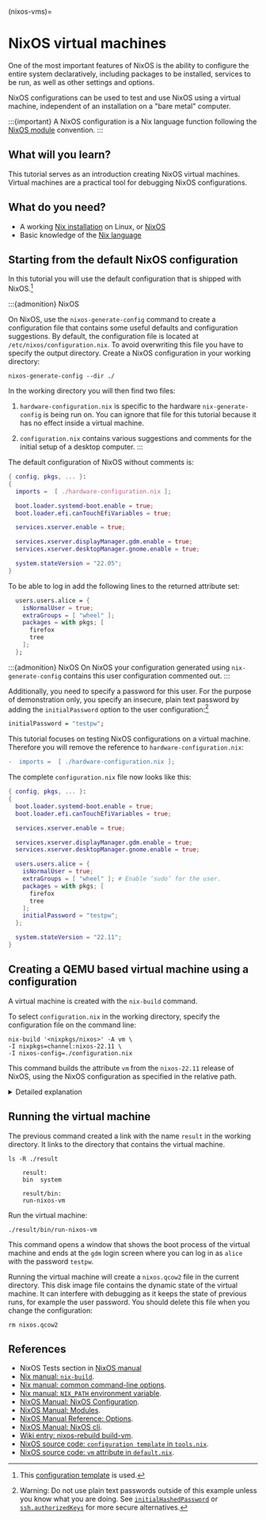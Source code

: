 (nixos-vms)=

# NixOS virtual machines

One of the most important features of NixOS is the ability to configure the entire system declaratively, including packages to be installed, services to be run, as well as other settings and options.

NixOS configurations can be used to test and use NixOS using a virtual machine, independent of an installation on a "bare metal" computer.

:::{important}
A NixOS configuration is a Nix language function following the [NixOS module](https://nixos.org/manual/nixos/stable/index.html#sec-writing-modules) convention. 
:::

## What will you learn?

This tutorial serves as an introduction creating NixOS virtual machines.
Virtual machines are a practical tool for debugging NixOS configurations.

## What do you need?

- A working [Nix installation](https://nixos.org/manual/nix/stable/installation/installation.html) on Linux, or [NixOS](https://nixos.org/manual/nixos/stable/index.html#sec-installation)
- Basic knowledge of the [Nix language](reading-nix-language)

## Starting from the default NixOS configuration

In this tutorial you will use the default configuration that is shipped with NixOS.[^nixosconf]
[^nixosconf]: This [configuration template](https://github.com/NixOS/nixpkgs/blob/4e0525a8cdb370d31c1e1ba2641ad2a91fded57d/nixos/modules/installer/tools/tools.nix#L122-L226) is used.

:::{admonition} NixOS

On NixOS, use the `nixos-generate-config` command to create a configuration file that contains some useful defaults and configuration suggestions.
By default, the configuration file is located at `/etc/nixos/configuration.nix`.
To avoid overwriting this file you have to specify the output directory.
Create a NixOS configuration in your working directory:

```shell-session
nixos-generate-config --dir ./
```

In the working directory you will then find two files:

1. `hardware-configuration.nix` is specific to the hardware `nix-generate-config` is being run on.
   You can ignore that file for this tutorial because it has no effect inside a virtual machine.

2. `configuration.nix` contains various suggestions and comments for the initial setup of a desktop computer.
:::

The default configuration of NixOS without comments is:

```nix
{ config, pkgs, ... }:
{
  imports =  [ ./hardware-configuration.nix ];

  boot.loader.systemd-boot.enable = true;
  boot.loader.efi.canTouchEfiVariables = true;

  services.xserver.enable = true;

  services.xserver.displayManager.gdm.enable = true;
  services.xserver.desktopManager.gnome.enable = true;

  system.stateVersion = "22.05";
}
```

To be able to log in add the following lines to the returned attribute set:

```nix
  users.users.alice = {
    isNormalUser = true;
    extraGroups = [ "wheel" ];
    packages = with pkgs; [
      firefox
      tree
    ];
  };
```

:::{admonition} NixOS
On NixOS your configuration generated using `nix-generate-config` contains this user configuration commented out.
:::

Additionally, you need to specify a password for this user.
For the purpose of demonstration only, you specify an insecure, plain text password by adding the `initialPassword` option to the user configuration:[^password]

[^password]: Warning: Do not use plain text passwords outside of this example unless you know what you are doing. See [`initialHashedPassword`](https://nixos.org/manual/nixos/stable/options.html#opt-users.extraUsers._name_.initialHashedPassword) or [`ssh.authorizedKeys`](https://nixos.org/manual/nixos/stable/options.html#opt-users.extraUsers._name_.openssh.authorizedKeys.keys) for more secure alternatives.

```nix
initialPassword = "testpw";
```

This tutorial focuses on testing NixOS configurations on a virtual machine.
Therefore you will remove the reference to `hardware-configuration.nix`:

```diff
-  imports =  [ ./hardware-configuration.nix ];
```

The complete `configuration.nix` file now looks like this:

```nix
{ config, pkgs, ... }:
{
  boot.loader.systemd-boot.enable = true;
  boot.loader.efi.canTouchEfiVariables = true;

  services.xserver.enable = true;

  services.xserver.displayManager.gdm.enable = true;
  services.xserver.desktopManager.gnome.enable = true;

  users.users.alice = {
    isNormalUser = true;
    extraGroups = [ "wheel" ]; # Enable ‘sudo’ for the user.
    packages = with pkgs; [
      firefox
      tree
    ];
    initialPassword = "testpw";
  };

  system.stateVersion = "22.11";
}
```

## Creating a QEMU based virtual machine using a configuration

A virtual machine is created with the `nix-build` command.

To select `configuration.nix` in the working directory, specify the configuration file on the command line:

```shell-session
nix-build '<nixpkgs/nixos>' -A vm \
-I nixpkgs=channel:nixos-22.11 \
-I nixos-config=./configuration.nix
```

This command builds the attribute `vm` from the `nixos-22.11` release of NixOS, using the NixOS configuration as specified in the relative path.

<details><summary> Detailed explanation </summary>

The first optional argument of [`nix-build`](https://nixos.org/manual/nix/stable/command-ref/nix-build.html) is a path to the derivation to be built.
With `'<nixpkgs>'` Nix is instructed to resolve the search path defined with the [`NIX_PATH` environment variable](https://nixos.org/manual/nix/stable/command-ref/env-common.html#env-NIX_PATH) or the [`-I` option](https://nixos.org/manual/nix/unstable/command-ref/opt-common.html#opt-I).
The virtual machine setup is provided by NixOS, which is part of the `nixpkgs` repository, therefore we use `'<nixpkgs/nixos>'`.
The [`-A` option](https://nixos.org/manual/nix/stable/command-ref/opt-common.html#opt-attr) specifies the attribute to pick from the provided [Nix expression `<nixpkgs>`](search-path-tutorial).
To build the virtual machine, you choose the `vm` attribute as defined in [`nixos/default.nix`](https://github.com/NixOS/nixpkgs/blob/7c164f4bea71d74d98780ab7be4f9105630a2eba/nixos/default.nix#L19).
The [`-I` option](https://nixos.org/manual/nix/stable/command-ref/opt-common.html#opt-I) adds search paths.
Here we set `nixpkgs` to refer to a specific version of NixOS and to set `nix-config` to the `configuration.nix` file in the current directory.

:::{admonition} NixOS
On NixOS the `$NIX_PATH` environment variable is usually set up automatically, and there is also [a convenience command for building virtual machines](https://nixos.org/manual/nixos/stable/#sec-changing-config).
You can use the current version of `nixpkgs` to build the virtual machine like this:
```shell-session
nixos-rebuild build-vm -I nixos-config=./configuration.nix
```
:::

</details>

## Running the virtual machine

The previous command created a link with the name `result` in the working directory.
It links to the directory that contains the virtual machine.

```shell-session
ls -R ./result
```

```console
    result:
    bin  system

    result/bin:
    run-nixos-vm
```

Run the virtual machine:

```shell-session
./result/bin/run-nixos-vm
```

This command opens a window that shows the boot process of the virtual machine and ends at the `gdm` login screen where you can log in as `alice` with the password `testpw`.

Running the virtual machine will create a `nixos.qcow2` file in the current directory.
This disk image file contains the dynamic state of the virtual machine.
It can interfere with debugging as it keeps the state of previous runs, for example the user password.
You should delete this file when you change the configuration:

```shell-session
rm nixos.qcow2
```

## References

- NixOS Tests section in [NixOS manual](https://nixos.org/manual/nixos/stable/index.html#sec-nixos-tests)
- [Nix manual: `nix-build`](https://nixos.org/manual/nix/stable/command-ref/nix-build.html).
- [Nix manual: common command-line options](https://nixos.org/manual/nix/stable/command-ref/opt-common.html).
- [Nix manual: `NIX_PATH` environment variable](https://nixos.org/manual/nix/stable/command-ref/env-common.html#env-NIX_PATH).
- [NixOS Manual: NixOS Configuration](https://nixos.org/manual/nixos/stable/index.html#ch-configuration).
- [NixOS Manual: Modules](https://nixos.org/manual/nixos/stable/index.html#sec-writing-modules).
- [NixOS Manual Reference: Options](https://nixos.org/manual/nixos/stable/options.html).
- [NixOS Manual: NixOS cli](https://nixos.org/manual/nixos/stable/#sec-changing-config).
- [Wiki entry: nixos-rebuild build-vm](https://nixos.wiki/wiki/NixOS:nixos-rebuild_build-vm).
- [NixOS source code: `configuration template` in `tools.nix`](https://github.com/NixOS/nixpkgs/blob/4e0525a8cdb370d31c1e1ba2641ad2a91fded57d/nixos/modules/installer/tools/tools.nix#L122-L226).
- [NixOS source code: `vm` attribute in `default.nix`](https://github.com/NixOS/nixpkgs/blob/master/nixos/default.nix).